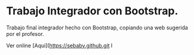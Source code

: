 # Trabajo Integrador con Bootstrap.

Trabajo final integrador hecho con Bootstrap, copiando una web sugerida por el profesor.

Ver online [Aqui](https://sebabv.github.git l
